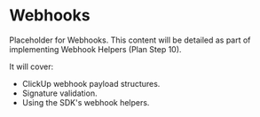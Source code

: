 # Webhooks

Placeholder for Webhooks. This content will be detailed as part of implementing Webhook Helpers (Plan Step 10).

It will cover:
- ClickUp webhook payload structures.
- Signature validation.
- Using the SDK's webhook helpers.
